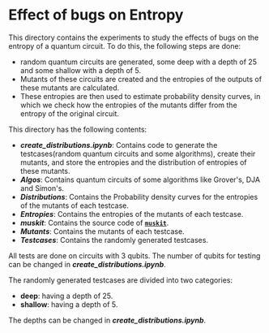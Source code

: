 # Effect of bugs on Entropy

This directory contains the experiments to study the effects of bugs on the entropy of a quantum circuit. To do this, the following steps are done:
* random quantum circuits are generated, some deep with a depth of 25 and some shallow with a depth of 5. 
* Mutants of these circuits are created and the entropies of the outputs of these mutants are calculated. 
* These entropies are then used to estimate probability density curves, in which we check how the entropies of the mutants differ from the entropy of the original circuit.

This directory has the following contents:

* **_create\_distributions.ipynb_**: Contains code to generate the testcases(random quantum circuits and some algorithms), create their mutants, and store the entropies and the distribution of entropies of these mutants.
*  **_Algos_**: Contains quantum circuits of some algorithms like Grover's, DJA and Simon's.
* **_Distributions_**: Contains the Probability density curves for the entropies of the mutants of each testcase.
* **_Entropies_**: Contains the entropies of the mutants of each testcase.
* **_muskit_**: Contains the source code of [ **`muskit`**](https://github.com/Simula-COMPLEX/muskit).
* **_Mutants_**: Contains the mutants of each testcase.
* **_Testcases_**: Contains the randomly generated testcases.

All tests are done on circuits with 3 qubits. The number of qubits for testing can be changed in **_create\_distributions.ipynb_**.

The randomly generated testcases are divided into two categories:
* **deep**: having a depth of 25.
* **shallow**: having a depth of 5.

The depths can be changed in **_create\_distributions.ipynb_**.